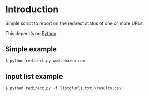 # Introduction

Simple script to report on the redirect status of one or more URLs.

This depends on [Python](https://www.python.org/downloads/).

## Simple example

    $ python redirect.py www.amazon.com
  
## Input list example

    $ python redirect.py -f listofurls.txt >results.csv
  
